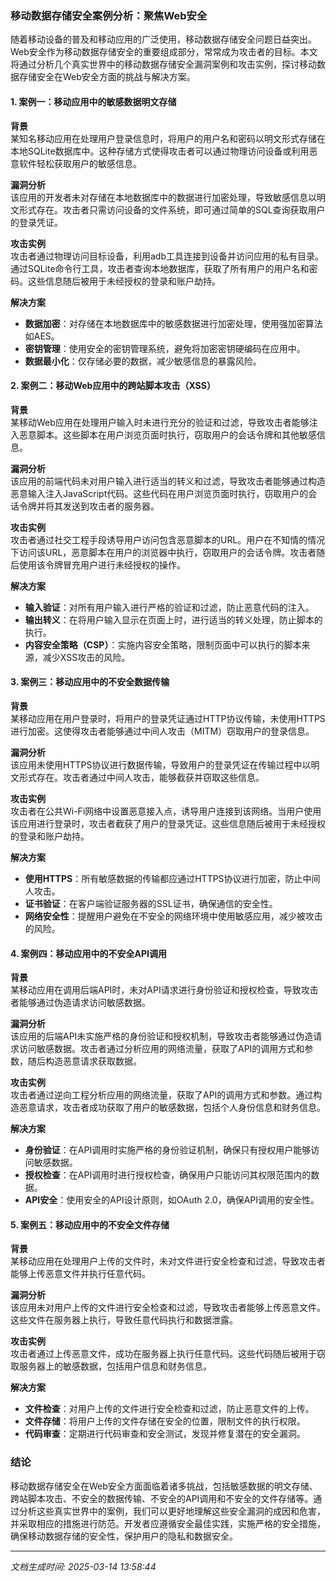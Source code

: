 ### 移动数据存储安全案例分析：聚焦Web安全

随着移动设备的普及和移动应用的广泛使用，移动数据存储安全问题日益突出。Web安全作为移动数据存储安全的重要组成部分，常常成为攻击者的目标。本文将通过分析几个真实世界中的移动数据存储安全漏洞案例和攻击实例，探讨移动数据存储安全在Web安全方面的挑战与解决方案。

#### 1. **案例一：移动应用中的敏感数据明文存储**

**背景**  
某知名移动应用在处理用户登录信息时，将用户的用户名和密码以明文形式存储在本地SQLite数据库中。这种存储方式使得攻击者可以通过物理访问设备或利用恶意软件轻松获取用户的敏感信息。

**漏洞分析**  
该应用的开发者未对存储在本地数据库中的数据进行加密处理，导致敏感信息以明文形式存在。攻击者只需访问设备的文件系统，即可通过简单的SQL查询获取用户的登录凭证。

**攻击实例**  
攻击者通过物理访问目标设备，利用adb工具连接到设备并访问应用的私有目录。通过SQLite命令行工具，攻击者查询本地数据库，获取了所有用户的用户名和密码。这些信息随后被用于未经授权的登录和账户劫持。

**解决方案**  
- **数据加密**：对存储在本地数据库中的敏感数据进行加密处理，使用强加密算法如AES。
- **密钥管理**：使用安全的密钥管理系统，避免将加密密钥硬编码在应用中。
- **数据最小化**：仅存储必要的数据，减少敏感信息的暴露风险。

#### 2. **案例二：移动Web应用中的跨站脚本攻击（XSS）**

**背景**  
某移动Web应用在处理用户输入时未进行充分的验证和过滤，导致攻击者能够注入恶意脚本。这些脚本在用户浏览页面时执行，窃取用户的会话令牌和其他敏感信息。

**漏洞分析**  
该应用的前端代码未对用户输入进行适当的转义和过滤，导致攻击者能够通过构造恶意输入注入JavaScript代码。这些代码在用户浏览页面时执行，窃取用户的会话令牌并将其发送到攻击者的服务器。

**攻击实例**  
攻击者通过社交工程手段诱导用户访问包含恶意脚本的URL。用户在不知情的情况下访问该URL，恶意脚本在用户的浏览器中执行，窃取用户的会话令牌。攻击者随后使用该令牌冒充用户进行未经授权的操作。

**解决方案**  
- **输入验证**：对所有用户输入进行严格的验证和过滤，防止恶意代码的注入。
- **输出转义**：在将用户输入显示在页面上时，进行适当的转义处理，防止脚本的执行。
- **内容安全策略（CSP）**：实施内容安全策略，限制页面中可以执行的脚本来源，减少XSS攻击的风险。

#### 3. **案例三：移动应用中的不安全数据传输**

**背景**  
某移动应用在用户登录时，将用户的登录凭证通过HTTP协议传输，未使用HTTPS进行加密。这使得攻击者能够通过中间人攻击（MITM）窃取用户的登录信息。

**漏洞分析**  
该应用未使用HTTPS协议进行数据传输，导致用户的登录凭证在传输过程中以明文形式存在。攻击者通过中间人攻击，能够截获并窃取这些信息。

**攻击实例**  
攻击者在公共Wi-Fi网络中设置恶意接入点，诱导用户连接到该网络。当用户使用该应用进行登录时，攻击者截获了用户的登录凭证。这些信息随后被用于未经授权的登录和账户劫持。

**解决方案**  
- **使用HTTPS**：所有敏感数据的传输都应通过HTTPS协议进行加密，防止中间人攻击。
- **证书验证**：在客户端验证服务器的SSL证书，确保通信的安全性。
- **网络安全性**：提醒用户避免在不安全的网络环境中使用敏感应用，减少被攻击的风险。

#### 4. **案例四：移动应用中的不安全API调用**

**背景**  
某移动应用在调用后端API时，未对API请求进行身份验证和授权检查，导致攻击者能够通过伪造请求访问敏感数据。

**漏洞分析**  
该应用的后端API未实施严格的身份验证和授权机制，导致攻击者能够通过伪造请求访问敏感数据。攻击者通过分析应用的网络流量，获取了API的调用方式和参数，随后构造恶意请求获取数据。

**攻击实例**  
攻击者通过逆向工程分析应用的网络流量，获取了API的调用方式和参数。通过构造恶意请求，攻击者成功获取了用户的敏感数据，包括个人身份信息和财务信息。

**解决方案**  
- **身份验证**：在API调用时实施严格的身份验证机制，确保只有授权用户能够访问敏感数据。
- **授权检查**：在API调用时进行授权检查，确保用户只能访问其权限范围内的数据。
- **API安全**：使用安全的API设计原则，如OAuth 2.0，确保API调用的安全性。

#### 5. **案例五：移动应用中的不安全文件存储**

**背景**  
某移动应用在处理用户上传的文件时，未对文件进行安全检查和过滤，导致攻击者能够上传恶意文件并执行任意代码。

**漏洞分析**  
该应用未对用户上传的文件进行安全检查和过滤，导致攻击者能够上传恶意文件。这些文件在服务器上执行，导致任意代码执行和数据泄露。

**攻击实例**  
攻击者通过上传恶意文件，成功在服务器上执行任意代码。这些代码随后被用于窃取服务器上的敏感数据，包括用户信息和财务信息。

**解决方案**  
- **文件检查**：对用户上传的文件进行安全检查和过滤，防止恶意文件的上传。
- **文件存储**：将用户上传的文件存储在安全的位置，限制文件的执行权限。
- **代码审查**：定期进行代码审查和安全测试，发现并修复潜在的安全漏洞。

### 结论

移动数据存储安全在Web安全方面面临着诸多挑战，包括敏感数据的明文存储、跨站脚本攻击、不安全的数据传输、不安全的API调用和不安全的文件存储等。通过分析这些真实世界中的案例，我们可以更好地理解这些安全漏洞的成因和危害，并采取相应的措施进行防范。开发者应遵循安全最佳实践，实施严格的安全措施，确保移动数据存储的安全性，保护用户的隐私和数据安全。

---

*文档生成时间: 2025-03-14 13:58:44*




